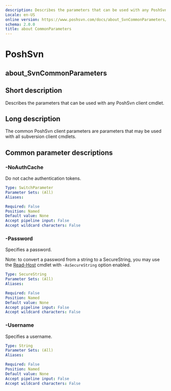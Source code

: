 ```yaml
---
description: Describes the parameters that can be used with any PoshSvn client cmdlet.
Locale: en-US
online version: https://www.poshsvn.com/docs/about_SvnCommonParameters/
schema: 2.0.0
title: about CommonParameters
---
```


# PoshSvn
## about_SvnCommonParameters

## Short description

Describes the parameters that can be used with any PoshSvn client cmdlet.

## Long description

The common PoshSvn client parameters are parameters that may be used with all
subversion client cmdlets.

## Common parameter descriptions

### -NoAuthCache
Do not cache authentication tokens.

```yaml
Type: SwitchParameter
Parameter Sets: (All)
Aliases:

Required: False
Position: Named
Default value: None
Accept pipeline input: False
Accept wildcard characters: False
```

### -Password
Specifies a password.

Note: to convert a password from a string to a SecureString, you may use the
[Read-Host](https://learn.microsoft.com/en-us/powershell/module/microsoft.powershell.utility/read-host?view=powershell-7.4)
cmdlet with `-AsSecureString` option enabled.

```yaml
Type: SecureString
Parameter Sets: (All)
Aliases:

Required: False
Position: Named
Default value: None
Accept pipeline input: False
Accept wildcard characters: False
```

### -Username
Specifies a username.

```yaml
Type: String
Parameter Sets: (All)
Aliases:

Required: False
Position: Named
Default value: None
Accept pipeline input: False
Accept wildcard characters: False
```
